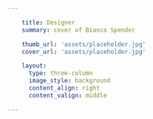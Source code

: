 ```yaml
---

    title: Designer
    summary: cover of Bianca Spender

    thumb_url: 'assets/placeholder.jpg'
    cover_url: 'assets/placeholder.jpg'

    layout:
      type: three-column
      image_style: background
      content_align: right
      content_valign: middle

---
```

